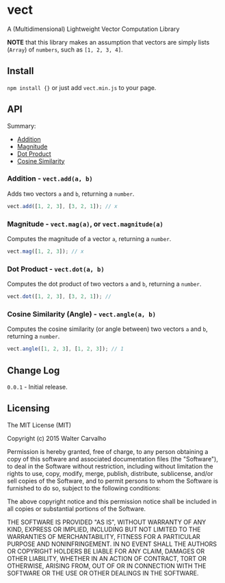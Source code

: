 # vect
A (Multidimensional) Lightweight Vector Computation Library

**NOTE** that this library makes an assumption that vectors are simply lists (`Array`) of `numbers`, such as `[1, 2, 3, 4]`.

## Install

`npm install {}` or just add `vect.min.js` to your page.

## API

Summary:
  - [Addition](#addition---vectadda-b)
  - [Magnitude](#magnitude---vectmaga-or-vectmagnitudea)
  - [Dot Product](#dot-product---vectdota-b)
  - [Cosine Similarity](#cosine-similarity-angle---vectanglea-b)

### Addition - `vect.add(a, b)`
Adds two vectors `a` and `b`, returning a `number`.
```js
vect.add([1, 2, 3], [3, 2, 1]); // x
```

### Magnitude - `vect.mag(a)`, or `vect.magnitude(a)`
Computes the magnitude of a vector `a`, returning a `number`.
```js
vect.mag([1, 2, 3]); // x
```

### Dot Product - `vect.dot(a, b)`
Computes the dot product of two vectors `a` and `b`, returning a `number`.
```js
vect.dot([1, 2, 3], [3, 2, 1]); //
```

### Cosine Similarity (Angle) - `vect.angle(a, b)`
Computes the cosine similarity (or angle between) two vectors `a` and `b`, returning a `number`.
```js
vect.angle([1, 2, 3], [1, 2, 3]); // 1
```

## Change Log
`0.0.1` - Initial release.

## Licensing

The MIT License (MIT)

Copyright (c) 2015 Walter Carvalho

Permission is hereby granted, free of charge, to any person obtaining a copy
of this software and associated documentation files (the "Software"), to deal
in the Software without restriction, including without limitation the rights
to use, copy, modify, merge, publish, distribute, sublicense, and/or sell
copies of the Software, and to permit persons to whom the Software is
furnished to do so, subject to the following conditions:

The above copyright notice and this permission notice shall be included in
all copies or substantial portions of the Software.

THE SOFTWARE IS PROVIDED "AS IS", WITHOUT WARRANTY OF ANY KIND, EXPRESS OR
IMPLIED, INCLUDING BUT NOT LIMITED TO THE WARRANTIES OF MERCHANTABILITY,
FITNESS FOR A PARTICULAR PURPOSE AND NONINFRINGEMENT. IN NO EVENT SHALL THE
AUTHORS OR COPYRIGHT HOLDERS BE LIABLE FOR ANY CLAIM, DAMAGES OR OTHER
LIABILITY, WHETHER IN AN ACTION OF CONTRACT, TORT OR OTHERWISE, ARISING FROM,
OUT OF OR IN CONNECTION WITH THE SOFTWARE OR THE USE OR OTHER DEALINGS IN
THE SOFTWARE.
